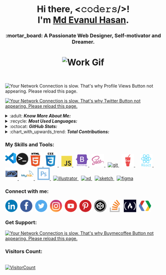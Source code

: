 
<h1 align="center">Hi there, <𝚌𝚘𝚍𝚎𝚛𝚜/>!<br /> I'm <a href="https://mdevanulhasan.blogspot.com" title="Visit My Personal Blog." target="_blank">Md Evanul Hasan</a>.
</h1>
<h3 align="center">:mortar_board: A Passionate Web Designer, Self-motivator and Dreamer.</h3>
<h1 align="center"><img src="https://raw.githubusercontent.com/mdevanulhasan/mdevanulhasan/main/work_work_work.gif" alt="Work Gif" /></h1><br />
<p align="left"> <img src="https://komarev.com/ghpvc/?username=mdevanulhasan&label=Profile%20views&color=0e75b6&style=flat-square" alt="Your Network Connection is slow. That's why Profile Views Button not appearing. Please reload this page." /> </p>

<p align="left"> <a href="https://twitter.com/MdEvanulHasan" target="blank"><img src="https://img.shields.io/twitter/follow/MdEvanulHasan?logo=twitter&style=for-the-badge" alt="Your Network Connection is slow. That's why Twitter Button not appearing. Please reload this page." /></a> </p>
<details>
 <summary>:adult: <span title="Click Me"><em><strong>Know More About Me:</strong></em></span></summary>
 
- 🔭 I’m currently working on **"Many Web Templates".**

- 🌱 I’m currently learning **Vanilla JavaScript, jQuery plugins integration, WooCommerce Site Development with WordPress & Shopify.**

- 👯 I'm looking to collaborate myself to **Go Ahead.**

- 🤝 I’m looking for help with **A Supportive Company.**
 
- 💬 Ask me about **Creative Design Concepts.**

- 👨‍💻 All of my projects are available at [https://mdevanulhasan.com](https://mdevanulhasan.com)

- 📝 I regularly write articles on [https://mdevanulhasan.blogspot.com](https://mdevanulhasan.blogspot.com)

- 📫 How to reach me **mdevanulhasan@gmail.com**

- 📄 Know about my experiences [https://mdevanulhasan2.blogspot.com](https://mdevanulhasan2.blogspot.com)

- ⚡ Fun fact **"Thirsty For Knowledge".**
</details>

<details>
 <summary>:recycle: <span title="Click Me"><em><strong>Most Used Languages:</strong></em></span></summary><br />
 
<img align="center" alt="Md Evanul Hasan's GitHub Top Languages" src="https://github-readme-stats.vercel.app/api/top-langs/?username=mdevanulhasan&show_icons=true&theme=dark&locale=en" />
</details>

<details>
 <summary>:octocat: <span title="Click Me"><em><strong>GitHub Stats:</em></strong></span></summary><br />
 
<img align="center" src="https://github-readme-stats.vercel.app/api?username=mdevanulhasan&show_icons=true&theme=dark&locale=en" alt="mdevanulhasan" />
</details>

<details>
 <summary>:chart_with_upwards_trend: <span title="Click Me"><em><strong>Total Contributions:</em></strong></span></summary><br />
 
<img align="center" src="https://github-readme-streak-stats.herokuapp.com/?user=mdevanulhasan&theme=dark" alt="mdevanulhasan" />
</details>

<h3 align="left">My Skills and Tools:</h3>
<p align="left">
<a title="This is my working tools." href="https://mdevanulhasan.blogspot.com" target="_blank"><img align="left" alt="Visual Studio Code" src="https://raw.githubusercontent.com/github/explore/80688e429a7d4ef2fca1e82350fe8e3517d3494d/topics/visual-studio-code/visual-studio-code.png" width="35" height="35"></a>
<a title="This is my working tools." href="https://mdevanulhasan.blogspot.com" target="_blank"> <img src="https://raw.githubusercontent.com/devicons/devicon/master/icons/html5/html5-original-wordmark.svg" alt="html5" width="45" height="45"/> </a>
<a title="This is my working tools." href="https://mdevanulhasan.blogspot.com" target="_blank"> <img src="https://raw.githubusercontent.com/devicons/devicon/master/icons/css3/css3-original-wordmark.svg" alt="css3" width="45" height="45"/> </a>&nbsp;
<a title="This is my working tools." href="https://mdevanulhasan.blogspot.com" target="_blank"> <img src="https://raw.githubusercontent.com/devicons/devicon/master/icons/javascript/javascript-original.svg" alt="javascript" width="35" height="35"/> </a>&nbsp;
<a title="This is my working tools." href="https://mdevanulhasan.blogspot.com" target="_blank"> <img src="https://raw.githubusercontent.com/devicons/devicon/master/icons/bootstrap/bootstrap-plain-wordmark.svg" alt="bootstrap" width="40" height="40"/> </a>&nbsp;
<a title="This is my working tools." href="https://mdevanulhasan.blogspot.com" target="_blank"> <img src="https://raw.githubusercontent.com/devicons/devicon/master/icons/sass/sass-original.svg" alt="sass" width="40" height="40"/> </a>&nbsp;
<a title="This is my working tools." href="https://mdevanulhasan.blogspot.com" target="_blank"> <img src="https://www.vectorlogo.zone/logos/git-scm/git-scm-icon.svg" alt="git" width="40" height="40"/> </a>&nbsp;
<a title="This is my working tools." href="https://mdevanulhasan.blogspot.com" target="_blank"> <img src="https://raw.githubusercontent.com/devicons/devicon/master/icons/gulp/gulp-plain.svg" alt="gulp" width="40" height="40"/> </a>&nbsp;
<a title="This is my working tools." href="https://mdevanulhasan.blogspot.com" rel="nofollow"><img align="left" alt="Terminal" src="https://raw.githubusercontent.com/github/explore/80688e429a7d4ef2fca1e82350fe8e3517d3494d/topics/terminal/terminal.png" width="40" height="40"></a>&nbsp;
<a title="This is my working tools." href="https://mdevanulhasan.blogspot.com" target="_blank"> <img src="https://raw.githubusercontent.com/devicons/devicon/master/icons/react/react-original-wordmark.svg" alt="react" width="40" height="40"/> </a>&nbsp;
<a title="This is my working tools." href="https://mdevanulhasan.blogspot.com" target="_blank"> <img src="https://raw.githubusercontent.com/devicons/devicon/master/icons/php/php-original.svg" alt="php" width="40" height="40"/> </a>&nbsp;
<a title="This is my working tools." href="https://www.mysql.com/" target="_blank"> <img src="https://raw.githubusercontent.com/devicons/devicon/master/icons/mysql/mysql-original-wordmark.svg" alt="mysql" width="40" height="40"/> </a>&nbsp;
<a title="This is my working tools." href="https://mdevanulhasan.blogspot.com" target="_blank"> <img src="https://raw.githubusercontent.com/devicons/devicon/master/icons/photoshop/photoshop-line.svg" alt="photoshop" width="40" height="40"/> </a>&nbsp;
<a title="This is my working tools." href="https://mdevanulhasan.blogspot.com" target="_blank"> <img src="https://www.vectorlogo.zone/logos/adobe_illustrator/adobe_illustrator-icon.svg" alt="illustrator" width="40" height="40"/> </a>&nbsp;
<a title="This is my working tools." href="https://mdevanulhasan.blogspot.com" target="_blank"> <img src="https://cdn.worldvectorlogo.com/logos/adobe-xd.svg" alt="xd" width="40" height="40"/> </a>&nbsp;
<a title="This is my working tools." href="https://mdevanulhasan.blogspot.com" target="_blank"> <img src="https://www.vectorlogo.zone/logos/sketchapp/sketchapp-icon.svg" alt="sketch" width="40" height="40"/> </a>&nbsp;
<a title="This is my working tools." href="https://mdevanulhasan.blogspot.com" target="_blank"> <img src="https://www.vectorlogo.zone/logos/figma/figma-icon.svg" alt="figma" width="40" height="40"/> </a>
</p>

<h3 align="left">Connect with me:</h3>
<!--
<p align="left">
<a title="Visit my social accounts." href="https://linkedin.com/in/mdevanulhasan" target="blank"><img align="center" src="https://cdn.jsdelivr.net/npm/simple-icons@3.0.1/icons/linkedin.svg" alt="mdevanulhasan" height="30" width="40" /></a>
<a title="Visit my social accounts." href="https://fb.com/mdevanulhasan" target="blank"><img align="center" src="https://cdn.jsdelivr.net/npm/simple-icons@3.0.1/icons/facebook.svg" alt="mdevanulhasan" height="30" width="40" /></a>
<a title="Visit my social accounts." href="https://twitter.com/evanulmd" target="blank"><img align="center" src="https://cdn.jsdelivr.net/npm/simple-icons@3.0.1/icons/twitter.svg" alt="evanulmd" height="30" width="40" /></a>
<a title="Visit my social accounts." href="https://instagram.com/mdevanulhasan" target="blank"><img align="center" src="https://cdn.jsdelivr.net/npm/simple-icons@3.0.1/icons/instagram.svg" alt="mdevanulhasan" height="30" width="40" /></a>
<a title="Visit my social accounts." href="https://www.youtube.com/channel/UCEqEuC0aBzSeERcOQ8cgfww" target="blank"><img align="center" src="https://cdn.jsdelivr.net/npm/simple-icons@3.0.1/icons/youtube.svg" alt="md evanul hasan" height="30" width="40" /></a>
<a title="Visit my social accounts." href="https://codepen.io/mdevanulhasan" target="blank"><img align="center" src="https://cdn.jsdelivr.net/npm/simple-icons@3.0.1/icons/codepen.svg" alt="mdevanulhasan" height="30" width="40" /></a>
<a title="Visit my social accounts." href="https://dev.to/mdevanulhasan" target="blank"><img align="center" src="https://cdn.jsdelivr.net/npm/simple-icons@3.0.1/icons/dev-dot-to.svg" alt="mdevanulhasan" height="30" width="40" /></a>
</p>
-->
<p align="left">
<a title="Visit my social accounts." href="https://linkedin.com/in/mdevanulhasan" target="blank"><img align="center" src="https://raw.githubusercontent.com/mdevanulhasan/All-Social-Icons/main/Resized%20Images%20By%20100%20x%20100/linkedin.png" alt="mdevanulhasan" height="40" width="40" /></a>&nbsp;
<a title="Visit my social accounts." href="https://fb.com/mdevanulhasan" target="blank"><img align="center" src="https://raw.githubusercontent.com/mdevanulhasan/All-Social-Icons/main/Resized%20Images%20By%20100%20x%20100/facebook3.png" alt="mdevanulhasan" height="40" width="40" /></a>&nbsp;
<a title="Visit my social accounts." href="https://twitter.com/MdEvanulHasan" target="blank"><img align="center" src="https://raw.githubusercontent.com/mdevanulhasan/All-Social-Icons/main/Resized%20Images%20By%20100%20x%20100/twitter1.png" alt="MdEvanulHasan" height="40" width="40" /></a>&nbsp;
<a title="Visit my social accounts." href="https://instagram.com/mdevanulhasan" target="blank"><img align="center" src="https://raw.githubusercontent.com/mdevanulhasan/All-Social-Icons/main/Resized%20Images%20By%20100%20x%20100/instagram2.png" alt="mdevanulhasan" height="40" width="40" /></a>&nbsp;
<a title="Visit my social accounts." href="https://www.youtube.com/channel/UCEqEuC0aBzSeERcOQ8cgfww" target="blank"><img align="center" src="https://raw.githubusercontent.com/mdevanulhasan/All-Social-Icons/main/Resized%20Images%20By%20100%20x%20100/youtube2.png" alt="md evanul hasan" height="40" width="40" /></a>&nbsp;
<a title="Visit my social accounts." href="https://www.pinterest.com/mdevanulhasan/" target="blank"><img align="center" src="https://raw.githubusercontent.com/mdevanulhasan/All-Social-Icons/main/Resized%20Images%20By%20100%20x%20100/pinterest1.png" alt="md evanul hasan" height="40" width="40" /></a>&nbsp;
<a title="Visit my social accounts." href="https://codepen.io/mdevanulhasan" target="blank"><img align="center" src="https://raw.githubusercontent.com/mdevanulhasan/All-Social-Icons/main/Resized%20Images%20By%20100%20x%20100/codepen.png" alt="mdevanulhasan" height="40" width="40" /></a>&nbsp;
<a title="Visit my social accounts." href="https://stackoverflow.com/users/17901093/md-evanul-hasan" target="blank"><img align="center" src="https://raw.githubusercontent.com/mdevanulhasan/All-Social-Icons/main/Resized%20Images%20By%20100%20x%20100/stack-overflow.png" alt="mdevanulhasan" height="40" width="40" /></a>&nbsp;
<a title="Visit my social accounts." href="https://www.freecodecamp.org/mdevanulhasan" target="blank"><img align="center" src="https://raw.githubusercontent.com/mdevanulhasan/All-Social-Icons/main/Resized%20Images%20By%20100%20x%20100/free-code-camp.png" alt="mdevanulhasan" height="40" width="40" /></a>&nbsp;
<a title="Visit my social accounts." href="https://developers.google.com/profile/u/mdevanulhasan" target="blank"><img align="center" src="https://raw.githubusercontent.com/mdevanulhasan/All-Social-Icons/main/Resized%20Images%20By%20100%20x%20100/google-dev.png" alt="mdevanulhasan" height="40" width="40" /></a>
</p>
<h3 align="left">Get Support:</h3>
<p><a href="https://www.buymeacoffee.com/mdevanulhasan"> <img align="center" src="https://cdn.buymeacoffee.com/buttons/v2/default-yellow.png" height="50" width="210" alt="Your Network Connection is slow. That's why Buymecoffee Button not appearing. Please reload this page." /></a></p>

<h3 align="left">Visitors Count:</h3>
<br />
<a target="_blank" rel="noopener noreferrer" href="https://camo.githubusercontent.com/dc8a0aecfe4a4ea0d6a7e1a3c1ccabe0ae1901689d49ccf96bb640764eb4809a/68747470733a2f2f70726f66696c652d636f756e7465722e676c697463682e6d652f2537426d646576616e756c686173616e2537442f636f756e742e737667"><img src="https://camo.githubusercontent.com/dc8a0aecfe4a4ea0d6a7e1a3c1ccabe0ae1901689d49ccf96bb640764eb4809a/68747470733a2f2f70726f66696c652d636f756e7465722e676c697463682e6d652f2537426d646576616e756c686173616e2537442f636f756e742e737667" alt="VisitorCount" data-canonical-src="https://profile-counter.glitch.me/%7Bmdevanulhasan%7D/count.svg" style="max-width: 100%;"></a>
<!--
![VisitorCount](https://profile-counter.glitch.me/{mdevanulhasan}/count.svg)
-->
